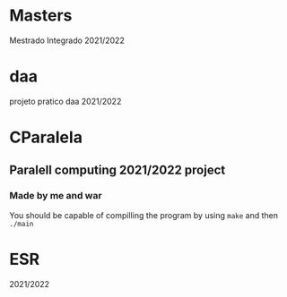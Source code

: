 # Masters
Mestrado Integrado 2021/2022

# daa
projeto pratico daa 2021/2022


# CParalela

## Paralell computing 2021/2022 project 

### Made by me and war
You should be capable of compilling the program by using `make` and then `./main`

# ESR
2021/2022
